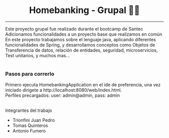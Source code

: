 # 
<h1 align="center">
   Homebanking - Grupal 👨‍💻
 </h1> 
<hr> 

   Este proyecto grupal fue realizado durante el bootcamp de Santec<br> 
   Adicionamos funcionalidades a un proyecto base que realizamos en común<br>
   En este proyecto trabajamos sobre el lenguaje java, aplicando diferentes funcionalidades de Spring, y desarrollamos conceptos como Objetos de Transferencia de datos, relación de entidades, seguridad, microservicios, Test unitarios, y muchos mas... <br>
    <br>
<h3> Pasos para correrlo </h3>

  Primero ejecuta HomebankingApplication en el ide de preferencia, una vez iniciado dirigete a http://localhost:8080/web/index.html. 
  <br>
  Perfiles precargados: user: admin@admin, pass: admin


  <br> Integrantes del trabajo <br>

- Trionfini Juan Pedro
- Tomas Quinteros
- Antonio Fumero


